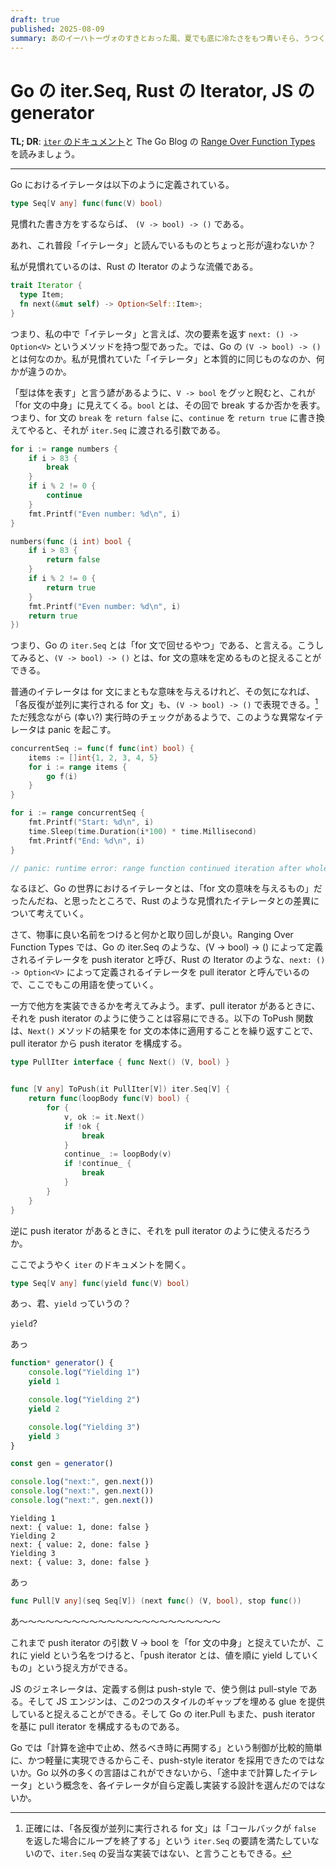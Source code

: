 ```yaml
---
draft: true
published: 2025-08-09
summary: あのイーハトーヴォのすきとおった風、夏でも底に冷たさをもつ青いそら、うつくしい森で飾られたモリーオ市、郊外のぎらぎらひかる草の波。
---
```

# Go の iter.Seq, Rust の Iterator, JS の generator


**TL; DR**: [`iter` のドキュメント](https://pkg.go.dev/iter)と The Go Blog の [Range Over Function Types](https://go.dev/blog/range-functions) を読みましょう。

---

Go におけるイテレータは以下のように定義されている。

```go
type Seq[V any] func(func(V) bool)
```

見慣れた書き方をするならば、 `(V -> bool) -> ()` である。

あれ、これ普段「イテレータ」と読んでいるものとちょっと形が違わないか？

私が見慣れているのは、Rust の Iterator のような流儀である。

```rust
trait Iterator {
  type Item;
  fn next(&mut self) -> Option<Self::Item>;
}
```

つまり、私の中で「イテレータ」と言えば、次の要素を返す `next: () -> Option<V>` というメソッドを持つ型であった。では、Go の `(V -> bool) -> ()` とは何なのか。私が見慣れていた「イテレータ」と本質的に同じものなのか、何かが違うのか。

「型は体を表す」と言う諺があるように、`V -> bool` をグッと睨むと、これが「for 文の中身」に見えてくる。`bool` とは、その回で break するか否かを表す。つまり、for 文の `break` を `return false` に、`continue` を `return true` に書き換えてやると、それが `iter.Seq` に渡される引数である。

```go
for i := range numbers {
	if i > 83 {
		break
	}
	if i % 2 != 0 {
		continue
	}
	fmt.Printf("Even number: %d\n", i)
}
```

```go
numbers(func (i int) bool {
	if i > 83 {
		return false
	}
	if i % 2 != 0 {
		return true
	}
	fmt.Printf("Even number: %d\n", i)
	return true
})
```

つまり、Go の `iter.Seq` とは「for 文で回せるやつ」である、と言える。こうしてみると、`(V -> bool) -> ()` とは、for 文の意味を定めるものと捉えることができる。

普通のイテレータは for 文にまともな意味を与えるけれど、その気になれば、「各反復が並列に実行される for 文」も、`(V -> bool) -> ()` で表現できる。[^misbehaving-iterator] ただ残念ながら (幸い?) 実行時のチェックがあるようで、このような異常なイテレータは panic を起こす。

```go
concurrentSeq := func(f func(int) bool) {
	items := []int{1, 2, 3, 4, 5}
	for i := range items {
		go f(i)
	}
}

for i := range concurrentSeq {
	fmt.Printf("Start: %d\n", i)
	time.Sleep(time.Duration(i*100) * time.Millisecond)
	fmt.Printf("End: %d\n", i)
}

// panic: runtime error: range function continued iteration after whole loop exit
```

[^misbehaving-iterator]: 正確には、「各反復が並列に実行される for 文」は「コールバックが `false` を返した場合にループを終了する」という `iter.Seq` の要請を満たしていないので、`iter.Seq` の妥当な実装ではない、と言うこともできる。

なるほど、Go の世界におけるイテレータとは、「for 文の意味を与えるもの」だったんだね、と思ったところで、Rust のような見慣れたイテレータとの差異について考えていく。

さて、物事に良い名前をつけると何かと取り回しが良い。Ranging Over Function Types では、Go の iter.Seq のような、(V -> bool) -> () によって定義されるイテレータを push iterator と呼び、Rust の Iterator のような、`next: () -> Option<V>` によって定義されるイテレータを pull iterator と呼んでいるので、ここでもこの用語を使っていく。

一方で他方を実装できるかを考えてみよう。まず、pull iterator があるときに、それを push iterator のように使うことは容易にできる。以下の ToPush 関数は、`Next()` メソッドの結果を for 文の本体に適用することを繰り返すことで、pull iterator から push iterator を構成する。

```go
type PullIter interface { func Next() (V, bool) }


func [V any] ToPush(it PullIter[V]) iter.Seq[V] {
	return func(loopBody func(V) bool) {
		for {
			v, ok := it.Next()
			if !ok {
				break
			}
			continue_ := loopBody(v)
			if !continue_ {
				break
			}
		}
	}
}
```


逆に push iterator があるときに、それを pull iterator のように使えるだろうか。

<!-- TODO: code -->



ここでようやく `iter` のドキュメントを開く。

```go
type Seq[V any] func(yield func(V) bool)
```

あっ、君、`yield` っていうの？

`yield`?

あっ

```js
function* generator() {
	console.log("Yielding 1")
	yield 1

	console.log("Yielding 2")
	yield 2

	console.log("Yielding 3")
	yield 3
}

const gen = generator()

console.log("next:", gen.next())
console.log("next:", gen.next())
console.log("next:", gen.next())
```

```
Yielding 1
next: { value: 1, done: false }
Yielding 2
next: { value: 2, done: false }
Yielding 3
next: { value: 3, done: false }
```

あっ

```go
func Pull[V any](seq Seq[V]) (next func() (V, bool), stop func())
```

あ〜〜〜〜〜〜〜〜〜〜〜〜〜〜〜〜〜〜〜〜〜〜〜

これまで push iterator の引数 V -> bool を「for 文の中身」と捉えていたが、これに yield という名をつけると、「push iterator とは、値を順に yield していくもの」という捉え方ができる。

JS のジェネレータは、定義する側は push-style で、使う側は pull-style である。そして JS エンジンは、この2つのスタイルのギャップを埋める glue を提供していると捉えることができる。そして Go の iter.Pull もまた、push iterator を基に pull iterator を構成するものである。



Go では「計算を途中で止め、然るべき時に再開する」という制御が比較的簡単に、かつ軽量に実現できるからこそ、push-style iterator を採用できたのではないか。Go 以外の多くの言語はこれができないから、「途中まで計算したイテレータ」という概念を、各イテレータが自ら定義し実装する設計を選んだのではないか。
